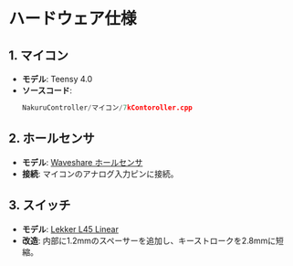 
# ハードウェア仕様

## 1. マイコン

  - **モデル**: Teensy 4.0
  - **ソースコード**:
    ```cpp
    NakuruController/マイコン/7kContoroller.cpp
    ```

## 2. ホールセンサ

  - **モデル**: [Waveshare ホールセンサ](https://www.waveshare.com/wiki/Hall_Sensor)
  - **接続**: マイコンのアナログ入力ピンに接続。

## 3. スイッチ

  - **モデル**: [Lekker L45 Linear](https://www.google.com/search?q=https://wooting.io/ja/product/lekker-switch-linear45%3FSize%3D12%2B%2Bpack)
  - **改造**: 内部に1.2mmのスペーサーを追加し、キーストロークを2.8mmに短縮。
